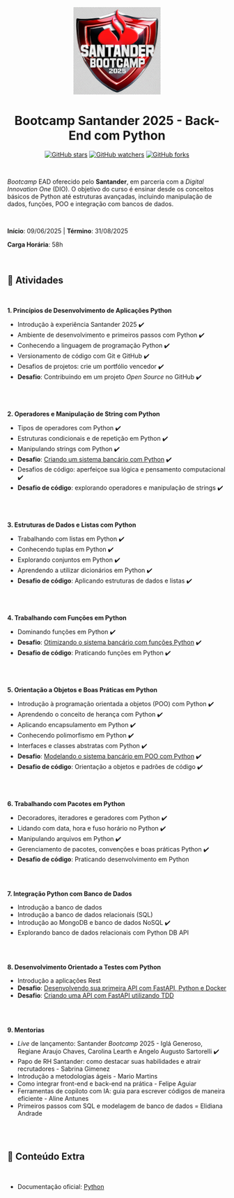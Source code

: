 <div align="center">

<img src="./images/logo.png" alt="Formação logo" width="200" >

<br>

<h1> Bootcamp Santander 2025 - Back-End com Python </h1>

[![GitHub stars](https://img.shields.io/github/stars/biachristie/dio-bootcamp-backend-com-python.svg?style=social&label=Star&maxAge=2592000)](https://github.com/biachristie/dio-bootcamp-backend-com-python/stargazers)
[![GitHub watchers](https://img.shields.io/github/watchers/biachristie/dio-bootcamp-backend-com-python.svg?style=social&label=Watch&maxAge=2592000)](https://github.com/biachristie/dio-bootcamp-backend-com-python/watchers)
[![GitHub forks](https://img.shields.io/github/forks/biachristie/dio-bootcamp-backend-com-python.svg?style=social&label=Fork&maxAge=2592000)](https://github.com/biachristie/dio-bootcamp-backend-com-python/network/members)

</div>
<br>

*Bootcamp* EAD oferecido pelo **Santander**, em parceria com a *Digital Innovation One* (DIO). O objetivo do curso é ensinar desde os conceitos básicos de Python até estruturas avançadas, incluindo manipulação de dados, funções, POO e integração com bancos de dados.

<br>

**Início**: 09/06/2025 | **Término**: 31/08/2025

**Carga Horária**: 58h

<br>

## 📝 Atividades
<br>

**1. Princípios de Desenvolvimento de Aplicações Python**

* Introdução à experiência Santander 2025 ✔️
* Ambiente de desenvolvimento e primeiros passos com Python ✔️
* Conhecendo a linguagem de programação Python ✔️
* Versionamento de código com Git e GitHub ✔️
* Desafios de projetos: crie um portfólio vencedor ✔️
* **Desafio**: Contribuindo em um projeto *Open Source* no GitHub ✔️

<br>
<br>

**2. Operadores e Manipulação de String com Python**
* Tipos de operadores com Python ✔️
* Estruturas condicionais e de repetição em Python ✔️
* Manipulando strings com Python ✔️
* **Desafio**: [Criando um sistema bancário com Python](https://github.com/biachristie/dio-bootcamp-backend-com-python/blob/main/Desafios/Desafios_projeto/desafio01_sistema_bancario.py) ✔️
* Desafios de código: aperfeiçoe sua lógica e pensamento computacional ✔️
* **Desafio de código**: explorando operadores e manipulação de strings ✔️

<br>
<br>

**3. Estruturas de Dados e Listas com Python**
* Trabalhando com listas em Python ✔️
* Conhecendo tuplas em Python ✔️
* Explorando conjuntos em Python ✔️
* Aprendendo a utilizar dicionários em Python ✔️
* **Desafio de código**: Aplicando estruturas de dados e listas ✔️

<br>
<br>

**4. Trabalhando com Funções em Python**
* Dominando funções em Python ✔️
* **Desafio**: [Otimizando o sistema bancário com funções Python](https://github.com/biachristie/dio-bootcamp-backend-com-python/blob/main/Desafios/Desafios_projeto/desafio02_otimizando_sistema_bancario.py) ✔️
* **Desafio de código**: Praticando funções em Python ✔️

<br>
<br>

**5. Orientação a Objetos e Boas Práticas em Python**
* Introdução à programação orientada a objetos (POO) com Python ✔️
* Aprendendo o conceito de herança com Python ✔️
* Aplicando encapsulamento em Python ✔️
* Conhecendo polimorfismo em Python ✔️
* Interfaces e classes abstratas com Python ✔️
* **Desafio**: [Modelando o sistema bancário em POO com Python]() ✔️
* **Desafio de código**: Orientação a objetos e padrões de código ✔️

<br>
<br>

**6. Trabalhando com Pacotes em Python**
* Decoradores, iteradores e geradores com Python ✔️
* Lidando com data, hora e fuso horário no Python ✔️
* Manipulando arquivos em Python ✔️
* Gerenciamento de pacotes, convenções e boas práticas Python ✔️
* **Desafio de código**: Praticando desenvolvimento em Python

<br>
<br>

**7. Integração Python com Banco de Dados**
* Introdução a banco de dados
* Introdução a banco de dados relacionais (SQL)
* Introdução ao MongoDB e banco de dados NoSQL ✔️
* Explorando banco de dados relacionais com Python DB API

<br>
<br>

**8. Desenvolvimento Orientado a Testes com Python**
* Introdução a aplicações Rest
* **Desafio**: [Desenvolvendo sua primeira API com FastAPI, Python e Docker]()
* **Desafio**: [Criando uma API com FastAPI utilizando TDD]()

<br>
<br>

**9. Mentorias**
* *Live* de lançamento: Santander *Bootcamp* 2025 - Iglá Generoso, Regiane Araujo Chaves, Carolina Learth e Angelo Augusto Sartorelli ✔️
* Papo de RH Santander: como destacar suas habilidades e atrair recrutadores - Sabrina Gimenez
* Introdução a metodologias ágeis - Mario Martins
* Como integrar front-end e back-end na prática - Felipe Aguiar
* Ferramentas de copiloto com IA: guia para escrever códigos de maneira eficiente - Aline Antunes
* Primeiros passos com SQL e modelagem de banco de dados = Elidiana Andrade

<br>
<br>

## 📍 Conteúdo Extra
<br>

* Documentação oficial: [Python](https://docs.python.org/3/library/index.html)
